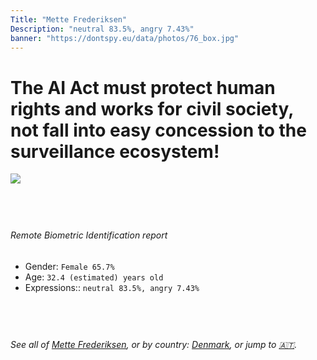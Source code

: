 ```yaml
---
Title: "Mette Frederiksen"
Description: "neutral 83.5%, angry 7.43%"
banner: "https://dontspy.eu/data/photos/76_box.jpg"
---
```


# The AI Act must protect human rights and works for civil society, not fall into easy concession to the surveillance ecosystem!

<link rel="stylesheet" type="text/css" href="/css/blog.css" />

<div class="is-fake" hidden>

_This is a **fake picture**_, we collect these anyway [because the AI Act](why-deepfake) negotiation moves in a way that would create more mess in our lives! for a longer explanation, read [The Dual Threat: How Losing the Biometric Battle Fuels Deepfake Proliferation](/blog/the-dual-threat-how-losing-the-biometric-battle-fuels-deepfake-proliferation/)

</div>

<!-- <img src="https://dontspy.eu/data/photos/54_box.jpg" /> -->
<img src="https://dontspy.eu/data/photos/76_box.jpg" />

## <br>

###### Remote Biometric Identification report

* <span class="label">Gender:</span> `Female 65.7%`
* <span class="label">Age:</span> `32.4 (estimated) years old`
* <span class="label">Expressions::</span> `neutral 83.5%, angry 7.43%`

## <br>

###### See all of [Mette Frederiksen](/policymaker#Mette%20Frederiksen), or by country: [Denmark](/country#Denmark), or jump to [🇦🇹](/x/96).

## <br>